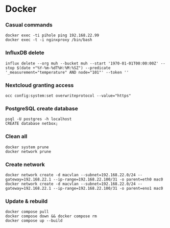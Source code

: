 # Docker
### Casual commands
```
docker exec -ti pihole ping 192.168.22.99
docker exec -t -i nginxproxy /bin/bash
```

### InfluxDB delete 
```
influx delete --org muh --bucket muh --start '1970-01-01T00:00:00Z' --stop $(date +"%Y-%m-%dT%H:%M:%SZ") --predicate '_measurement="temperature" AND node="101"' --token ''
```

### Nextcloud granting access
```
occ config:system:set overwriteprotocol --value="https"
```

### PostgreSQL create database
```
psql -U postgres -h localhost
CREATE database netbox;
```

### Clean all
```
docker system prune
docker network prune
```

### Create network
```
docker network create -d macvlan --subnet=192.168.22.0/24 --gateway=192.168.22.1 --ip-range=192.168.22.100/31 -o parent=eth0 mac0
docker network create -d macvlan --subnet=192.168.22.0/24 --gateway=192.168.22.1 --ip-range=192.168.22.100/31 -o parent=eno1 mac0
```

### Update & rebuild
```
docker compose pull
docker compose down && docker compose rm
docker compose up --build
```
